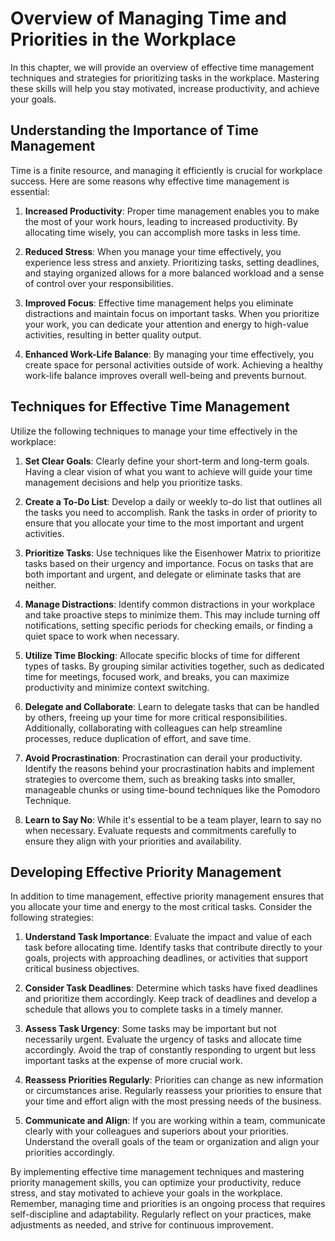 # Overview of Managing Time and Priorities in the Workplace

In this chapter, we will provide an overview of effective time management techniques and strategies for prioritizing tasks in the workplace. Mastering these skills will help you stay motivated, increase productivity, and achieve your goals.

## Understanding the Importance of Time Management

Time is a finite resource, and managing it efficiently is crucial for workplace success. Here are some reasons why effective time management is essential:

1. **Increased Productivity**: Proper time management enables you to make the most of your work hours, leading to increased productivity. By allocating time wisely, you can accomplish more tasks in less time.
    
2. **Reduced Stress**: When you manage your time effectively, you experience less stress and anxiety. Prioritizing tasks, setting deadlines, and staying organized allows for a more balanced workload and a sense of control over your responsibilities.
    
3. **Improved Focus**: Effective time management helps you eliminate distractions and maintain focus on important tasks. When you prioritize your work, you can dedicate your attention and energy to high-value activities, resulting in better quality output.
    
4. **Enhanced Work-Life Balance**: By managing your time effectively, you create space for personal activities outside of work. Achieving a healthy work-life balance improves overall well-being and prevents burnout.
    

## Techniques for Effective Time Management

Utilize the following techniques to manage your time effectively in the workplace:

1. **Set Clear Goals**: Clearly define your short-term and long-term goals. Having a clear vision of what you want to achieve will guide your time management decisions and help you prioritize tasks.
    
2. **Create a To-Do List**: Develop a daily or weekly to-do list that outlines all the tasks you need to accomplish. Rank the tasks in order of priority to ensure that you allocate your time to the most important and urgent activities.
    
3. **Prioritize Tasks**: Use techniques like the Eisenhower Matrix to prioritize tasks based on their urgency and importance. Focus on tasks that are both important and urgent, and delegate or eliminate tasks that are neither.
    
4. **Manage Distractions**: Identify common distractions in your workplace and take proactive steps to minimize them. This may include turning off notifications, setting specific periods for checking emails, or finding a quiet space to work when necessary.
    
5. **Utilize Time Blocking**: Allocate specific blocks of time for different types of tasks. By grouping similar activities together, such as dedicated time for meetings, focused work, and breaks, you can maximize productivity and minimize context switching.
    
6. **Delegate and Collaborate**: Learn to delegate tasks that can be handled by others, freeing up your time for more critical responsibilities. Additionally, collaborating with colleagues can help streamline processes, reduce duplication of effort, and save time.
    
7. **Avoid Procrastination**: Procrastination can derail your productivity. Identify the reasons behind your procrastination habits and implement strategies to overcome them, such as breaking tasks into smaller, manageable chunks or using time-bound techniques like the Pomodoro Technique.
    
8. **Learn to Say No**: While it's essential to be a team player, learn to say no when necessary. Evaluate requests and commitments carefully to ensure they align with your priorities and availability.
    

## Developing Effective Priority Management

In addition to time management, effective priority management ensures that you allocate your time and energy to the most critical tasks. Consider the following strategies:

1. **Understand Task Importance**: Evaluate the impact and value of each task before allocating time. Identify tasks that contribute directly to your goals, projects with approaching deadlines, or activities that support critical business objectives.
    
2. **Consider Task Deadlines**: Determine which tasks have fixed deadlines and prioritize them accordingly. Keep track of deadlines and develop a schedule that allows you to complete tasks in a timely manner.
    
3. **Assess Task Urgency**: Some tasks may be important but not necessarily urgent. Evaluate the urgency of tasks and allocate time accordingly. Avoid the trap of constantly responding to urgent but less important tasks at the expense of more crucial work.
    
4. **Reassess Priorities Regularly**: Priorities can change as new information or circumstances arise. Regularly reassess your priorities to ensure that your time and effort align with the most pressing needs of the business.
    
5. **Communicate and Align**: If you are working within a team, communicate clearly with your colleagues and superiors about your priorities. Understand the overall goals of the team or organization and align your priorities accordingly.
    

By implementing effective time management techniques and mastering priority management skills, you can optimize your productivity, reduce stress, and stay motivated to achieve your goals in the workplace. Remember, managing time and priorities is an ongoing process that requires self-discipline and adaptability. Regularly reflect on your practices, make adjustments as needed, and strive for continuous improvement.
